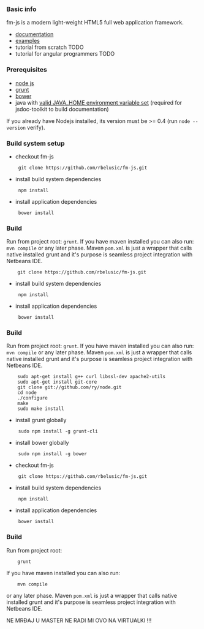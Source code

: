 ### Basic info

fm-js is a modern light-weight HTML5 full web application framework. 

 - [documentation]()
 - [examples]()
 - tutorial from scratch TODO
 - tutorial for angular programmers TODO

### Prerequisites 

 - [node js](http://howtonode.org/how-to-install-nodejs)
 - [grunt](http://gruntjs.com/)
 - [bower](http://bower.io/)
 - java with [valid JAVA_HOME environment variable set](http://www3.ntu.edu.sg/home/ehchua/programming/howto/Environment_Variables.html) (required for jsdoc-toolkit to build documentation)

If you already have Nodejs installed, its version must be >= 0.4 (run `node --version` verify).

### Build system setup

 - checkout fm-js

		git clone https://github.com/rbelusic/fm-js.git

 - install build system dependencies

		npm install

 - install application dependencies

		bower install

### Build

Run from project root: `grunt`. If you have maven installed you can also run: `mvn compile` or any later phase. Maven `pom.xml` is just a wrapper that calls native installed grunt and it's purpose is seamless project integration with Netbeans IDE.

		git clone https://github.com/rbelusic/fm-js.git

 - install build system dependencies

		npm install

 - install application dependencies

		bower install

### Build

Run from project root: `grunt`. If you have maven installed you can also run: `mvn compile` or any later phase. Maven `pom.xml` is just a wrapper that calls native installed grunt and it's purpose is seamless project integration with Netbeans IDE.

		sudo apt-get install g++ curl libssl-dev apache2-utils
		sudo apt-get install git-core
		git clone git://github.com/ry/node.git
		cd node
		./configure
		make
		sudo make install

 - install grunt globally 

		sudo npm install -g grunt-cli

 - install bower globally 

		sudo npm install -g bower

 - checkout fm-js

		git clone https://github.com/rbelusic/fm-js.git

 - install build system dependencies

		npm install

 - install application dependencies

		bower install

### Build

Run from project root:

		grunt 

If you have maven installed you can also run:
		
		mvn compile 

or any later phase. Maven `pom.xml` is just a wrapper that calls native installed grunt and it's purpose is seamless project integration with Netbeans IDE.

NE MRĐAJ U MASTER NE RADI MI OVO NA VIRTUALKI !!!
